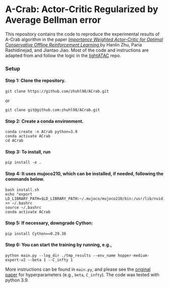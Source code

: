 # A-Crab: Actor-Critic Regularized by Average Bellman error

This repository contains the code to reproduce the experimental results of A-Crab algorithm in the paper [<em>Importance Weighted Actor-Critic for Optimal Conservative Offline Reinforcement Learning </em>](https://arxiv.org/abs/2301.12714) by Hanlin Zhu, Paria Rashidinejad, and Jiantao Jiao. Most of the code and instructions are adapted from and follow the logic in the [lightATAC](https://github.com/microsoft/lightATAC/tree/main) repo.

### Setup 

#### Step 1: Clone the repository.
```
git clone https://github.com/zhuhl98/ACrab.git
```
or
```
git clone git@github.com:zhuhl98/ACrab.git
```

#### Step 2: Create a conda environment.

```
conda create -n ACrab python=3.9
conda activate ACrab
cd ACrab
```

#### Step 3: To install, run 
```
pip install -e .
```

#### Step 4: It uses mujoco210, which can be installed, if needed, following the commands below.

```
bash install.sh
echo "export LD_LIBRARY_PATH=$LD_LIBRARY_PATH:~/.mujoco/mujoco210/bin:/usr/lib/nvidia" >> ~/.bashrc
source ~/.bashrc
conda activate ACrab
```

#### Step 5: If necessary, downgrade Cython:
```
pip install Cython==0.29.36
```

#### Step 6: You can start the training by running, e.g.,

    python main.py --log_dir ./tmp_results --env_name hopper-medium-expert-v2 --beta 1 --C_infty 1

More instructions can be found in `main.py`, and please see the [original paper](https://arxiv.org/abs/2301.12714) for hyperparameters (e.g., `beta`, `C_infty`). The code was tested with python 3.9.


